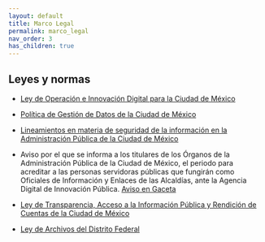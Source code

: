 ```yaml
---
layout: default
title: Marco Legal
permalink: marco_legal
nav_order: 3
has_children: true
---
```

## Leyes y normas



-  <a href="http://www.paot.org.mx/centro/leyes/df/pdf/2020/LEY_OPERA_INNOVA_DIGITAL_CDMX_31_12_2018.pdf">Ley de Operación e Innovación Digital para la Ciudad de México</a> 

-  <a href="http://www3.contraloriadf.gob.mx/prontuario/index.php/normativas/Template/ver_mas/66532/42/1/0"> Política de Gestión de Datos de la Ciudad de México</a>  

- <a href=" https://data.consejeria.cdmx.gob.mx/portal_old/uploads/gacetas/70c180502c3d77070d7d4a3bee256993.pdf">Lineamientos en materia de seguridad de la información en la Administración Pública de la Ciudad de México</a>

- Aviso por el que se informa a los titulares de los Órganos de la Administración Pública de la   Ciudad de México, el periodo para acreditar a las personas servidoras públicas que fungirán como Oficiales de Información y Enlaces de las Alcaldías, ante la Agencia Digital de Innovación Pública. 
 <a href=" http://data.consejeria.cdmx.gob.mx/portal_old/uploads/gacetas/35297f56e7b6c0db4aba623698da3bd8.pdf"> Aviso en Gaceta</a>

-  <a href="http://www3.contraloriadf.gob.mx/prontuario/index.php/normativas/Template/ver_mas/66709/31/1/0">Ley de Transparencia, Acceso a la Información Pública y Rendición de Cuentas de la Ciudad de México</a>

- <a href="http://www.data.consejeria.cdmx.gob.mx/images/leyes/leyes/LEY_DE_ARCHIVOS_PARA_EL_DISTRITO_FEDERAL1.pdf">Ley de Archivos del Distrito Federal</a> 

